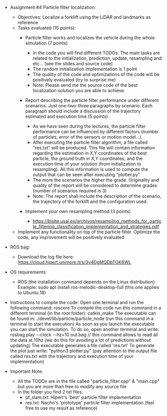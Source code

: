 * Assignment #4 Particle filter localization:
    - Objectives: Localize a forklift using the LiDAR and landmarks as reference
    - Tasks evaluated (15 points):	
        + Particle filter works and localizes the vehicle during the whole simulation (7 points) 
			* In the code you will find different TODOs. The main tasks are related to the initialization, prediction, update, resampling and etc... (see the slides and source code)
            * The random initialization implementation is 1 point
            * The quality of the code and optimizations of the code will be positively evaluated (try to surprise me)
			* Note: Please send me the source code of the best localization solution you are able to achieve.

        + Report describing the particle filter performance under different scenarios. Just one-two-three paragraphs by scenario. Each paragraph should include a discussion of the trajectory estimated and execution time (5 points)
			* As we have seen during the lectures, the particle filter performance can be influenced by different factors (number of particles, error of the sensors or motion model...).
			* After executing the particle filter algorithm, a file called "res.txt" will be produced. This file will contain information regarding the estimation in X,Y coordinates of the best particle; the ground truth in X,Y coordinates; and the execution time of your solution (from initialization to resampling). All this information is used to compute the output that can be seen after executing "plotter.py"
			* The more the scenarios the higher the grade. Originality and quality of the report will be considered to determine grades (number of scenarios required is 3)
			* Note: The report shall include the description of the scenario, the trajectory of the forklift and the configuration used.
        
        + Implement your own resampling method (3 points)
            * https://bisite.usal.es/archivos/resampling_methods_for_particle_filtering_classification_implementation_and_strategies.pdf
	+ Implement any functionality on top of the particle filter. Optimize the code, any improvement will be positively evaluated
* ROS bag:
    - Download the log file here: https://cloud.hipert.unimore.it/s/3y4DgMQDbTGK6WL

* OS requirements:
	- ROS (the installation command depends on the Linux distribution)
		Example: sudo apt install ros-melodic-desktop-full (this one applies to Ubuntu 18)        
    
* Instructions to compile the code:
        Open one terminal and run the following command: roscore
        To compile the code run this command in a different terminal (in the root folder): catkin_make 
	    The executable can be found in: ./devel/lib/particle/particle_node (run this command in a terminal to start the execution)
        As soon as you launch the executable you can start the simulation. To do so, open another terminal and write:
            rosbag play --clock --hz=10 out.bag    // this command allows to read all the data at 10hz (we do this for avoiding a lot of predictions without updating)
        The executable generates a file called 'res.txt'
	To generate the plot just write: "python3 plotter.py" (pay attention to the output file called res.txt with the trajectory and execution time of your implementation) 
	
* Important Note:
    - All the TODOs are in the file called "particle_filter.cpp" & "main.cpp" but you are more than free to modify any source file
    - In the folder you find 2 txt files:
        * pf_slam.txt: Hipert's 'best' particle filter implementation
        * res.txt: Nacho's 'prototype' particle filter implementation (feel free to use my result as reference)

